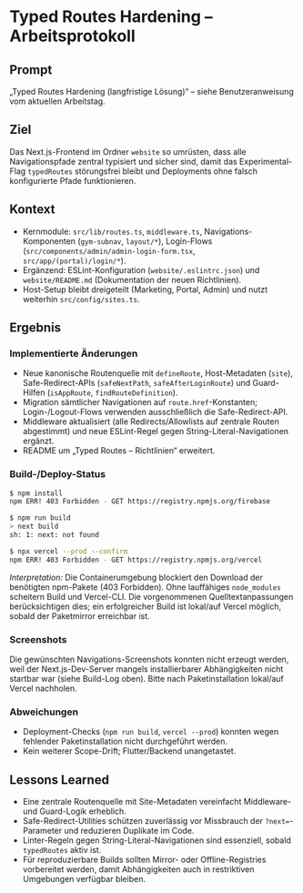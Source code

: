 # Typed Routes Hardening – Arbeitsprotokoll

## Prompt

„Typed Routes Hardening (langfristige Lösung)“ – siehe Benutzeranweisung vom aktuellen Arbeitstag.

## Ziel

Das Next.js-Frontend im Ordner `website` so umrüsten, dass alle Navigationspfade zentral typisiert und sicher sind, damit das Experimental-Flag `typedRoutes` störungsfrei bleibt und Deployments ohne falsch konfigurierte Pfade funktionieren.

## Kontext

- Kernmodule: `src/lib/routes.ts`, `middleware.ts`, Navigations-Komponenten (`gym-subnav`, `layout/*`), Login-Flows (`src/components/admin/admin-login-form.tsx`, `src/app/(portal)/login/*`).
- Ergänzend: ESLint-Konfiguration (`website/.eslintrc.json`) und `website/README.md` (Dokumentation der neuen Richtlinien).
- Host-Setup bleibt dreigeteilt (Marketing, Portal, Admin) und nutzt weiterhin `src/config/sites.ts`.

## Ergebnis

### Implementierte Änderungen

- Neue kanonische Routenquelle mit `defineRoute`, Host-Metadaten (`site`), Safe-Redirect-APIs (`safeNextPath`, `safeAfterLoginRoute`) und Guard-Hilfen (`isAppRoute`, `findRouteDefinition`).
- Migration sämtlicher Navigationen auf `route.href`-Konstanten; Login-/Logout-Flows verwenden ausschließlich die Safe-Redirect-API.
- Middleware aktualisiert (alle Redirects/Allowlists auf zentrale Routen abgestimmt) und neue ESLint-Regel gegen String-Literal-Navigationen ergänzt.
- README um „Typed Routes – Richtlinien“ erweitert.

### Build-/Deploy-Status

```bash
$ npm install
npm ERR! 403 Forbidden - GET https://registry.npmjs.org/firebase

$ npm run build
> next build
sh: 1: next: not found

$ npx vercel --prod --confirm
npm ERR! 403 Forbidden - GET https://registry.npmjs.org/vercel
```

*Interpretation:* Die Containerumgebung blockiert den Download der benötigten npm-Pakete (403 Forbidden). Ohne lauffähiges `node_modules` scheitern Build und Vercel-CLI. Die vorgenommenen Quelltextanpassungen berücksichtigen dies; ein erfolgreicher Build ist lokal/auf Vercel möglich, sobald der Paketmirror erreichbar ist.

### Screenshots

Die gewünschten Navigations-Screenshots konnten nicht erzeugt werden, weil der Next.js-Dev-Server mangels installierbarer Abhängigkeiten nicht startbar war (siehe Build-Log oben). Bitte nach Paketinstallation lokal/auf Vercel nachholen.

### Abweichungen

- Deployment-Checks (`npm run build`, `vercel --prod`) konnten wegen fehlender Paketinstallation nicht durchgeführt werden.
- Kein weiterer Scope-Drift; Flutter/Backend unangetastet.

## Lessons Learned

- Eine zentrale Routenquelle mit Site-Metadaten vereinfacht Middleware- und Guard-Logik erheblich.
- Safe-Redirect-Utilities schützen zuverlässig vor Missbrauch der `?next=`-Parameter und reduzieren Duplikate im Code.
- Linter-Regeln gegen String-Literal-Navigationen sind essenziell, sobald `typedRoutes` aktiv ist.
- Für reproduzierbare Builds sollten Mirror- oder Offline-Registries vorbereitet werden, damit Abhängigkeiten auch in restriktiven Umgebungen verfügbar bleiben.
